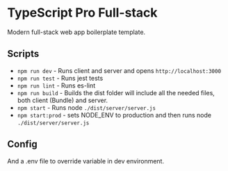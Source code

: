 # TypeScript Pro Full-stack

Modern full-stack web app boilerplate template.

## Scripts
- `npm run dev` - Runs client and server and opens `http://localhost:3000`
- `npm run test` - Runs jest tests
- `npm run lint` - Runs es-lint
- `npm run build` - Builds the dist folder will include all the needed files, both client (Bundle) and server.
- `npm start` - Runs node `./dist/server/server.js`
- `npm start:prod` - sets NODE_ENV to production and then runs node `./dist/server/server.js`

## Config
And a .env file to override variable in dev environment.

